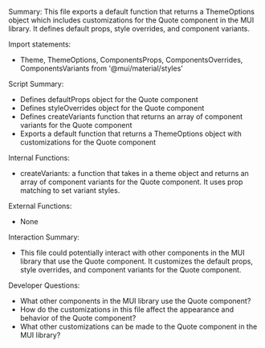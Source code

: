 Summary:
This file exports a default function that returns a ThemeOptions object which includes customizations for the Quote component in the MUI library. It defines default props, style overrides, and component variants.

Import statements:
- Theme, ThemeOptions, ComponentsProps, ComponentsOverrides, ComponentsVariants from '@mui/material/styles'

Script Summary:
- Defines defaultProps object for the Quote component
- Defines styleOverrides object for the Quote component
- Defines createVariants function that returns an array of component variants for the Quote component
- Exports a default function that returns a ThemeOptions object with customizations for the Quote component

Internal Functions:
- createVariants: a function that takes in a theme object and returns an array of component variants for the Quote component. It uses prop matching to set variant styles.

External Functions:
- None

Interaction Summary:
- This file could potentially interact with other components in the MUI library that use the Quote component. It customizes the default props, style overrides, and component variants for the Quote component.

Developer Questions:
- What other components in the MUI library use the Quote component?
- How do the customizations in this file affect the appearance and behavior of the Quote component?
- What other customizations can be made to the Quote component in the MUI library?